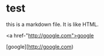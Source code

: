 # test

this is a markdown file.
It is like HTML.

<a href-"http://google.com">google</a>

[google][http://google.com)
